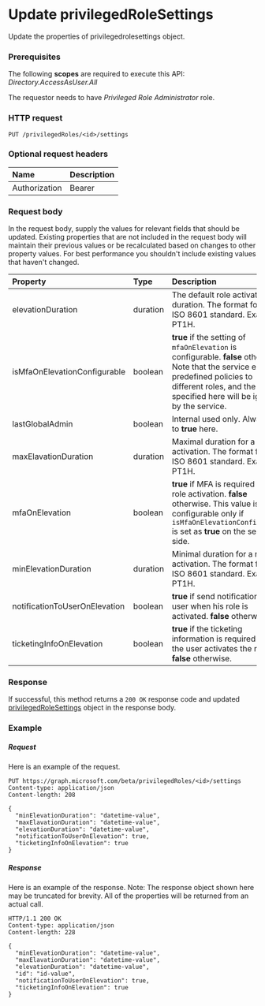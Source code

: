 # Update privilegedRoleSettings

Update the properties of privilegedrolesettings object.
### Prerequisites
The following **scopes** are required to execute this API: _Directory.AccessAsUser.All_

The requestor needs to have _Privileged Role Administrator_ role. 
### HTTP request
<!-- { "blockType": "ignored" } -->
```http
PUT /privilegedRoles/<id>/settings
```
### Optional request headers
| Name       | Description|
|:-----------|:-----------|
| Authorization  | Bearer <code>|

### Request body
In the request body, supply the values for relevant fields that should be updated. Existing properties that are not included in the request body will maintain their previous values or be recalculated based on changes to other property values. For best performance you shouldn't include existing values that haven't changed.

| Property	   | Type	|Description|
|:---------------|:--------|:----------|
|elevationDuration|duration|The default role activation duration. The format follows ISO 8601 standard. Example: PT1H.|
|isMfaOnElevationConfigurable|boolean|**true** if the setting of ```mfaOnElevation``` is configurable. **false** otherwise. Note that the service enforces predefined policies to different roles, and the value specified here will be ignored by the service.|
|lastGlobalAdmin|boolean|Internal used only. Always set to **true** here.|
|maxElavationDuration|duration|Maximal duration for a role activation. The format follows ISO 8601 standard. Example: PT1H.|
|mfaOnElevation|boolean|**true** if MFA is required during role activation. **false** otherwise. This value is configurable only if ```isMfaOnElevationConfigurable``` is set as **true** on the service side.|
|minElevationDuration|duration|Minimal duration for a role activation. The format follows ISO 8601 standard. Example: PT1H.|
|notificationToUserOnElevation|boolean|**true** if send notification the user when his role is activated. **false** otherwise.|
|ticketingInfoOnElevation|boolean|**true** if the ticketing information is required when the user activates the role. **false** otherwise.|

### Response
If successful, this method returns a `200 OK` response code and updated [privilegedRoleSettings](../resources/privilegedrolesettings.md) object in the response body.
### Example
##### Request
Here is an example of the request.
<!-- {
  "blockType": "request",
  "name": "update_privilegedrolesettings"
}-->
```http
PUT https://graph.microsoft.com/beta/privilegedRoles/<id>/settings
Content-type: application/json
Content-length: 208

{
  "minElevationDuration": "datetime-value",
  "maxElavationDuration": "datetime-value",
  "elevationDuration": "datetime-value",
  "notificationToUserOnElevation": true,
  "ticketingInfoOnElevation": true
}
```
##### Response
Here is an example of the response. Note: The response object shown here may be truncated for brevity. All of the properties will be returned from an actual call.
<!-- {
  "blockType": "response",
  "truncated": true,
  "@odata.type": "microsoft.graph.privilegedRoleSettings"
} -->
```http
HTTP/1.1 200 OK
Content-type: application/json
Content-length: 228

{
  "minElevationDuration": "datetime-value",
  "maxElavationDuration": "datetime-value",
  "elevationDuration": "datetime-value",
  "id": "id-value",
  "notificationToUserOnElevation": true,
  "ticketingInfoOnElevation": true
}
```

<!-- uuid: 8fcb5dbc-d5aa-4681-8e31-b001d5168d79
2015-10-25 14:57:30 UTC -->
<!-- {
  "type": "#page.annotation",
  "description": "Update privilegedrolesettings",
  "keywords": "",
  "section": "documentation",
  "tocPath": ""
}-->